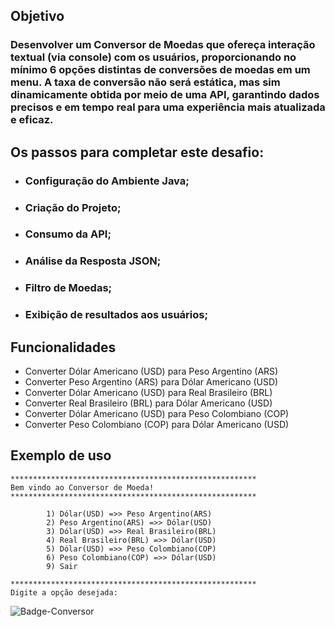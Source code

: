 ## Objetivo

### Desenvolver um Conversor de Moedas que ofereça interação textual (via console) com os usuários, proporcionando no mínimo 6 opções distintas de conversões de moedas em um menu. A taxa de conversão não será estática, mas sim dinamicamente obtida por meio de uma API, garantindo dados precisos e em tempo real para uma experiência mais atualizada e eficaz. 

## Os passos para completar este desafio:

* ### Configuração do Ambiente Java;

* ### Criação do Projeto;

* ### Consumo da API;

* ### Análise da Resposta JSON;

* ### Filtro de Moedas;

* ### Exibição de resultados aos usuários;

## Funcionalidades

- Converter Dólar Americano (USD) para Peso Argentino (ARS)
- Converter Peso Argentino (ARS) para Dólar Americano (USD)
- Converter Dólar Americano (USD) para Real Brasileiro (BRL)
- Converter Real Brasileiro (BRL) para Dólar Americano (USD)
- Converter Dólar Americano (USD) para Peso Colombiano (COP)
- Converter Peso Colombiano (COP) para Dólar Americano (USD)

## Exemplo de uso
```
*******************************************************
Bem vindo ao Conversor de Moeda!
*******************************************************

        1) Dólar(USD) =>> Peso Argentino(ARS)
        2) Peso Argentino(ARS) =>> Dólar(USD)
        3) Dólar(USD) =>> Real Brasileiro(BRL)
        4) Real Brasileiro(BRL) =>> Dólar(USD)
        5) Dólar(USD) =>> Peso Colombiano(COP)
        6) Peso Colombiano(COP) =>> Dólar(USD)
        9) Sair

*******************************************************
Digite a opção desejada:
```

![Badge-Conversor](https://github.com/user-attachments/assets/ed211139-985e-462b-84a8-51f603fa94d3)
